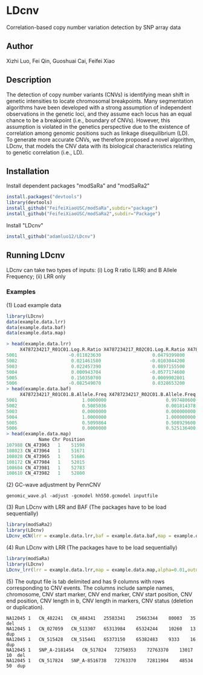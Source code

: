 # LDcnv
Correlation-based copy number variation detection by SNP array data


## Author
Xizhi Luo, Fei Qin, Guoshuai Cai, Feifei Xiao

## Description
The detection of copy number variants (CNVs) is identifying mean shift in genetic intensities to locate chromosomal breakpoints. Many segmentation algorithms have been developed with a strong assumption of independent observations in the genetic loci, and they assume each locus has an equal chance to be a breakpoint (i.e., boundary of CNVs). However, this assumption is violated in the genetics perspective due to the existence of correlation among genomic positions such as linkage disequilibrium (LD). To generate more accurate CNVs, we therefore proposed a novel algorithm, LDcnv, that models the CNV data with its biological characteristics relating to genetic correlation (i.e., LD). 

## Installation
Install dependent packages "modSaRa" and "modSaRa2"
```r
install.packages("devtools")
library(devtools)
install_github("FeifeiXiaoUSC/modSaRa",subdir="package")
install_github("FeifeiXiaoUSC/modSaRa2",subdir="Package")
```
Install "LDcnv"
```r
install_github("adamluo12/LDcnv")
```
## Running LDcnv
LDcnv can take two types of inputs: (i) Log R ratio (LRR) and B Allele Frequency; (ii) LRR only
### Examples
(1) Load example data
```r
library(LDcnv)
data(example.data.lrr)
data(example.data.baf)
data(example.data.map)
```
```r
> head(example.data.lrr)
     X4787234217_R01C01.Log.R.Ratio X4787234217_R02C01.Log.R.Ratio X4787234217_R04C01.Log.R.Ratio
5001                   -0.011823630                   0.0479399800                    0.009759435
5002                    0.021461580                  -0.0103044200                    0.031431820
5003                    0.022457390                   0.0897155500                    0.110280500
5004                    0.000943704                  -0.0577174600                   -0.095047650
5005                    0.150350700                   0.0009902801                   -0.051548820
5006                   -0.082549070                   0.0328653200                   -0.041928530
> head(example.data.baf)
     X4787234217_R01C01.B.Allele.Freq X4787234217_R02C01.B.Allele.Freq X4787234217_R04C01.B.Allele.Freq
5001                        1.0000000                      0.997480600                        0.9986784
5002                        0.5085036                      0.001814378                        0.0000000
5003                        0.0000000                      0.000000000                        0.0000000
5004                        1.0000000                      1.000000000                        1.0000000
5005                        0.5099864                      0.508929600                        1.0000000
5006                        0.0000000                      0.525136400                        0.0000000
> head(example.data.map)
            Name Chr Position
107988 CN_473963   1    51598
108023 CN_473964   1    51671
108028 CN_473965   1    51686
108172 CN_477984   1    52015
108604 CN_473981   1    52783
108610 CN_473982   1    52800
```
(2) GC-wave adjustment by PennCNV
```
genomic_wave.pl -adjust -gcmodel hh550.gcmodel inputfile
```

(3) Run LDcnv with LRR and BAF (The packages have to be load sequentially)
```r
library(modSaRa2)
library(LDcnv)
LDcnv_eCN(lrr = example.data.lrr,baf = example.data.baf,map = example.data.map,outname="out")
```
(4) Run LDcnv with LRR (The packages have to be load sequentially)
```r
library(modSaRa) 
library(LDcnv)
LDcnv_lrr(lrr = example.data.lrr,map = example.data.map,alpha=0.01,outname="out1")
```
(5) The output file is tab delimited and has 9 columns with rows corresponding to CNV events. The columns include sample names, chromosome, CNV start marker, CNV end marker, CNV start position, CNV end position, CNV length in b, CNV length in markers, CNV status (deletion or duplication).
```
NA12045	1	CN_482241	CN_484341	25583341	25663344	80003	35	del
NA12045	1	CN_027059	CN_513307	65313984	65324244	10260	13	dup
NA12045	1	CN_515428	CN_515441	65373150	65382483	9333	16	dup
NA12045	1	SNP_A-2181454	CN_517824	72750353	72763370	13017	10	del
NA12045	1	CN_517824	SNP_A-8516738	72763370	72811904	48534	50	dup
```

